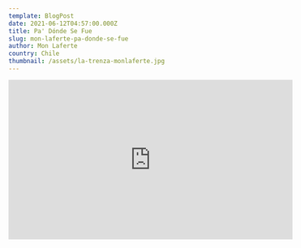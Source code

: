 ```yaml
---
template: BlogPost
date: 2021-06-12T04:57:00.000Z
title: Pa' Dónde Se Fue
slug: mon-laferte-pa-donde-se-fue
author: Mon Laferte
country: Chile
thumbnail: /assets/la-trenza-monlaferte.jpg
---
```

<iframe width="560" height="315" src="https://www.youtube.com/embed/JhtuVCbGkCA" frameborder="0" allow="accelerometer; autoplay; encrypted-media; gyroscope; picture-in-picture" allowfullscreen></iframe>